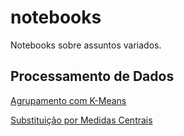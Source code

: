 # notebooks

Notebooks sobre assuntos variados.

## Processamento de Dados

[Agrupamento com K-Means](https://github.com/alexandre11aa/notebooks/blob/main/data_processing/agrupamento_com_k-means.ipynb)

[Substituição por Medidas Centrais](https://github.com/alexandre11aa/notebooks/blob/main/data_processing/substituicao_por_medidas_centrais.ipynb)
